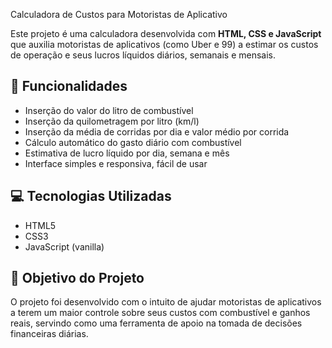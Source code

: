 Calculadora de Custos para Motoristas de Aplicativo

Este projeto é uma calculadora desenvolvida com **HTML, CSS e JavaScript** que auxilia motoristas de aplicativos (como Uber e 99) a estimar os custos de operação e seus lucros líquidos diários, semanais e mensais.

## 🔧 Funcionalidades

- Inserção do valor do litro de combustível
- Inserção da quilometragem por litro (km/l)
- Inserção da média de corridas por dia e valor médio por corrida
- Cálculo automático do gasto diário com combustível
- Estimativa de lucro líquido por dia, semana e mês
- Interface simples e responsiva, fácil de usar

## 💻 Tecnologias Utilizadas

- HTML5
- CSS3
- JavaScript (vanilla)

## 🎯 Objetivo do Projeto

O projeto foi desenvolvido com o intuito de ajudar motoristas de aplicativos a terem um maior controle sobre seus custos com combustível e ganhos reais, servindo como uma ferramenta de apoio na tomada de decisões financeiras diárias.

